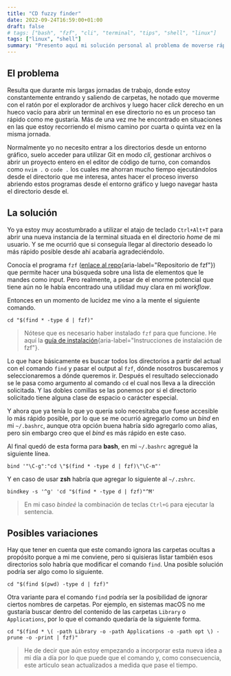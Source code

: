 ```yaml
---
title: "CD fuzzy finder"
date: 2022-09-24T16:59:00+01:00
draft: false
# tags: ["bash", "fzf", "cli", "terminal", "tips", "shell", "linux"]
tags: ["linux", "shell"]
summary: "Presento aquí mi solución personal al problema de moverse rápido entre directorios por la Shell de GNU/Linux."
---
```


## El problema

Resulta que durante mis largas jornadas de trabajo, donde estoy
constantemente entrando y saliendo de carpetas, he notado que moverme
con el ratón por el explorador de archivos y luego hacer *click* derecho
en un hueco vacío para abrir un terminal en ese directorio no es un
proceso tan rápido como me gustaría. Más de una vez me he encontrado en
situaciones en las que estoy recorriendo el mismo camino por cuarta o
quinta vez en la misma jornada.

Normalmente yo no necesito entrar a los directorios desde un entorno
gráfico, suelo acceder para utilizar Git en modo *cli*, gestionar
archivos o abrir un proyecto entero en el editor de código de turno, con
comandos como `nvim .` o `code .` los cuales me ahorran mucho tiempo
ejecutándolos desde el directorio que me interesa, antes hacer el
proceso inverso abriendo estos programas desde el entorno gráfico y
luego navegar hasta el directorio desde el.

## La solución

Yo ya estoy muy acostumbrado a utilizar el atajo de teclado `Ctrl+Alt+T`
para abrir una nueva instancia de la terminal situada en el directorio
*home* de mi usuario. Y se me ocurrió que si conseguía llegar al
directorio deseado lo más rápido posible desde ahí acabaría
agradeciéndolo.

Conocía el programa `fzf` ([enlace al
repo](https://github.com/junegunn/fzf){aria-label="Repositorio de fzf"})
que permite hacer una búsqueda sobre una lista de elementos que le
mandes como input. Pero realmente, a pesar de el enorme potencial que
tiene aún no le había encontrado una utilidad muy clara en mi
*workflow*.

Entonces en un momento de lucidez me vino a la mente el siguiente
comando.

    cd "$(find * -type d | fzf)"

> Nótese que es necesario haber instalado `fzf` para que funcione. He
> aquí la [guía de
> instalación](https://github.com/junegunn/fzf#installation){aria-label="Instrucciones de instalación de fzf"}.

Lo que hace básicamente es buscar todos los directorios a partir del
actual con el comando `find` y pasar el output al `fzf`, dónde nosotros
buscaremos y seleccionaremos a dónde queremos ir. Después el resultado
seleccionado se le pasa como argumento al comando `cd` el cual nos lleva
a la dirección solicitada. Y las dobles comillas se las ponemos por si
el directorio solicitado tiene alguna clase de espacio o carácter
especial.

Y ahora que ya tenía lo que yo quería solo necesitaba que fuese
accesible lo más rápido posible, por lo que se me ocurrió agregarlo como
un *bind* en mi `~/.bashrc`, aunque otra opción buena habría sido
agregarlo como alias, pero sin embargo creo que el *bind* es más rápido
en este caso.

Al final quedó de esta forma para **bash**, en mi `~/.bashrc` agregué la
siguiente línea.

    bind '"\C-g":"cd \"$(find * -type d | fzf)\"\C-m"'

Y en caso de usar **zsh** habría que agregar lo siguiente al `~/.zshrc`.

    bindkey -s '^g' 'cd "$(find * -type d | fzf)"^M'

> En mi caso *bindeé* la combinación de teclas `Ctrl+G` para ejecutar la
> sentencia.

## Posibles variaciones

Hay que tener en cuenta que este comando ignora las carpetas ocultas a
propósito porque a mi me conviene, pero si quisieras listar también esos
directorios solo habría que modificar el comando `find`. Una posible
solución podría ser algo como lo siguiente.

    cd "$(find $(pwd) -type d | fzf)"

Otra variante para el comando `find` podría ser la posibilidad de
ignorar ciertos nombres de carpetas. Por ejemplo, en sistemas macOS no
me gustaría buscar dentro del contenido de las carpetas `Library` o
`Applications`, por lo que el comando quedaría de la siguiente forma.

    cd "$(find * \( -path Library -o -path Applications -o -path opt \) -prune -o -print | fzf)"

> He de decir que aún estoy empezando a incorporar esta nueva idea a mi
> día a día por lo que puede que el comando y, como consecuencia, este
> articulo sean actualizados a medida que pase el tiempo.
